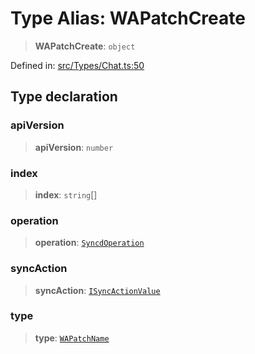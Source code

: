 # Type Alias: WAPatchCreate

> **WAPatchCreate**: `object`

Defined in: [src/Types/Chat.ts:50](https://github.com/Fokusdotid/bail/blob/3bd64a6fd6e8fc52d3ec9ba842534bed26103555/src/Types/Chat.ts#L50)

## Type declaration

### apiVersion

> **apiVersion**: `number`

### index

> **index**: `string`[]

### operation

> **operation**: [`SyncdOperation`](../namespaces/proto/namespaces/SyncdMutation/enumerations/SyncdOperation.md)

### syncAction

> **syncAction**: [`ISyncActionValue`](../namespaces/proto/interfaces/ISyncActionValue.md)

### type

> **type**: [`WAPatchName`](WAPatchName.md)
